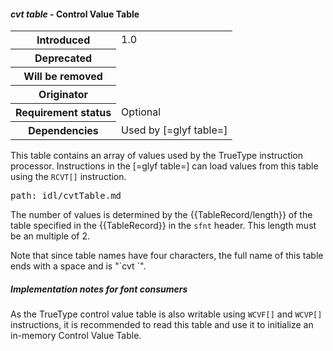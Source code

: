 <h4 id="cvt" rel="off-5.3.2"><dfn>cvt  table</dfn> - Control Value Table</h4>

<table>
    <tr><th>Introduced</th> <td> 1.0 </td> </tr>
    <tr><th>Deprecated</th> <td> </td> </tr>
    <tr><th>Will be removed</th> <td> </td> </tr>
    <tr><th>Originator</th> <td> </td> </tr>
    <tr><th>Requirement status</th> <td> Optional</td> </tr>
    <tr><th>Dependencies</th> <td>Used by [=glyf table=] </td> </tr>
</table>

This table contains an array of values used by the TrueType instruction processor. Instructions in the [=glyf table=] can load values from this table using the `RCVT[]` instruction.

<pre class=include>path: idl/cvtTable.md</pre>


The number of values is determined by the {{TableRecord/length}} of the table specified in the {{TableRecord}} in the `sfnt` header. This length must be an multiple of 2.

<div class="note">
    Note that since table names have four characters, the full name of this table ends with a space and is "`cvt `".
</div>

<h5 id="cvt-in-cons">Implementation notes for font consumers</h5>

As the TrueType control value table is also writable using `WCVF[]` and `WCVP[]` instructions, it is recommended to read this table and use it to initialize an in-memory Control Value Table.
